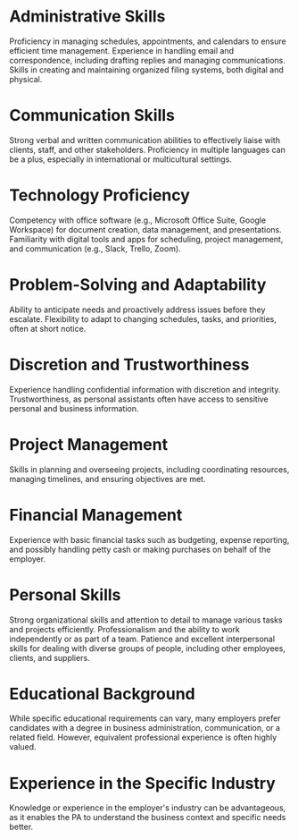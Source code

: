 # Administrative Skills
Proficiency in managing schedules, appointments, and calendars to ensure efficient time management.
Experience in handling email and correspondence, including drafting replies and managing communications.
Skills in creating and maintaining organized filing systems, both digital and physical.
# Communication Skills
Strong verbal and written communication abilities to effectively liaise with clients, staff, and other stakeholders.
Proficiency in multiple languages can be a plus, especially in international or multicultural settings.
# Technology Proficiency
Competency with office software (e.g., Microsoft Office Suite, Google Workspace) for document creation, data management, and presentations.
Familiarity with digital tools and apps for scheduling, project management, and communication (e.g., Slack, Trello, Zoom).
# Problem-Solving and Adaptability
Ability to anticipate needs and proactively address issues before they escalate.
Flexibility to adapt to changing schedules, tasks, and priorities, often at short notice.
# Discretion and Trustworthiness
Experience handling confidential information with discretion and integrity.
Trustworthiness, as personal assistants often have access to sensitive personal and business information.
# Project Management
Skills in planning and overseeing projects, including coordinating resources, managing timelines, and ensuring objectives are met.
# Financial Management
Experience with basic financial tasks such as budgeting, expense reporting, and possibly handling petty cash or making purchases on behalf of the employer.
# Personal Skills
Strong organizational skills and attention to detail to manage various tasks and projects efficiently.
Professionalism and the ability to work independently or as part of a team.
Patience and excellent interpersonal skills for dealing with diverse groups of people, including other employees, clients, and suppliers.
# Educational Background
While specific educational requirements can vary, many employers prefer candidates with a degree in business administration, communication, or a related field. However, equivalent professional experience is often highly valued.
# Experience in the Specific Industry
Knowledge or experience in the employer's industry can be advantageous, as it enables the PA to understand the business context and specific needs better.